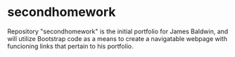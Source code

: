 # secondhomework
Repository "secondhomework" is the initial portfolio for James Baldwin, and will utilize Bootstrap code as a means to create a navigatable webpage with funcioning links that pertain to his portfolio. 
